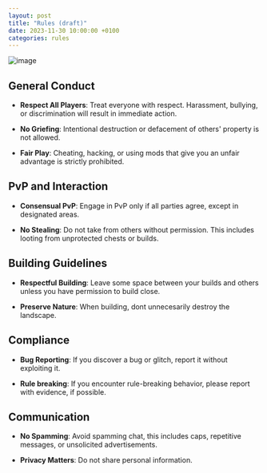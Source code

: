 ```yaml
---
layout: post
title: "Rules (draft)"
date: 2023-11-30 10:00:00 +0100
categories: rules
---
```

![image](https://files.cocobut.net/screenshots/2023-11-30_18.08.14.png)

## General Conduct

- **Respect All Players**: Treat everyone with respect. Harassment, bullying, or discrimination will result in immediate action.

- **No Griefing**: Intentional destruction or defacement of others' property is not allowed.

- **Fair Play**: Cheating, hacking, or using mods that give you an unfair advantage is strictly prohibited.

## PvP and Interaction

- **Consensual PvP**: Engage in PvP only if all parties agree, except in designated areas.

- **No Stealing**: Do not take from others without permission. This includes looting from unprotected chests or builds.

## Building Guidelines

- **Respectful Building**: Leave some space between your builds and others unless you have permission to build close.

- **Preserve Nature**: When building, dont unnecesarily destroy the landscape.

## Compliance

- **Bug Reporting**: If you discover a bug or glitch, report it without exploiting it.

- **Rule breaking**: If you encounter rule-breaking behavior, please report with evidence, if possible.

## Communication

- **No Spamming**: Avoid spamming chat, this includes caps, repetitive messages, or unsolicited advertisements.

- **Privacy Matters**: Do not share personal information.